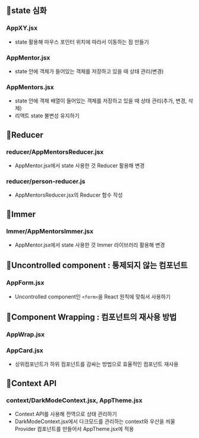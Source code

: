 ## 📌state 심화

### AppXY.jsx

- state 활용해 마우스 포인터 위치에 따라서 이동하는 점 만들기

### AppMentor.jsx

- state 안에 객체가 들어있는 객체를 저장하고 있을 때 상태 관리(변경)

### AppMentors.jsx

- state 안에 객체 배열이 들어있는 객체를 저장하고 있을 때 상태 관리(추가, 변경, 삭제)
- 리액트 state 불변성 유지하기

## 📌Reducer

### reducer/AppMentorsReducer.jsx

- AppMentor.jsx에서 state 사용한 것 Reducer 활용해 변경

### reducer/person-reducer.js

- AppMentorsReducer.jsx의 Reducer 함수 작성

## 📌Immer

### Immer/AppMentorsImmer.jsx

- AppMentor.jsx에서 state 사용한 것 Immer 라이브러리 활용해 변경

## 📌Uncontrolled component : 통제되지 않는 컴포넌트

### AppForm.jsx

- Uncontrolled component인 `<form>`을 React 원칙에 맞춰서 사용하기

## 📌Component Wrapping : 컴포넌트의 재사용 방법

### AppWrap.jsx

### AppCard.jsx

- 상위컴포넌트가 하위 컴포넌트를 감싸는 방법으로 효율적인 컴포넌트 재사용

## 📌Context API

### context/DarkModeContext.jsx, AppTheme.jsx

- Context API를 사용해 전역으로 상태 관리하기
- DarkModeContext.jsx에서 다크모드를 관리하는 context와 우산을 씌울 Provider 컴포넌트를 만들어서 AppTheme.jsx에 적용
